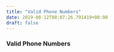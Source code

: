 ```yaml
---
title: "Valid Phone Numbers"
date: 2019-08-12T08:07:26.791419+00:00
draft: false
---
```


### Valid Phone Numbers
